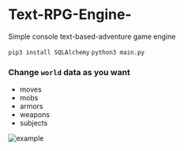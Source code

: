 # Text-RPG-Engine-
Simple console text-based-adventure game engine

`pip3 install SQLAlchemy`
`python3 main.py`

### Change `world` data as you want
- moves
- mobs
- armors
- weapons
- subjects

![example](https://i.ibb.co/qBHDrqT/358c35fd2523.jpg)

